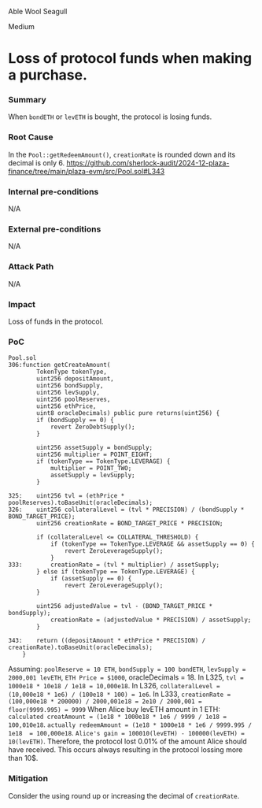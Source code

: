 Able Wool Seagull

Medium

# Loss of protocol funds when making a purchase.


### Summary
When `bondETH` or `levETH` is bought, the protocol is losing funds.

### Root Cause
In the `Pool::getRedeemAmount()`, `creationRate` is rounded down and its decimal is only 6.
https://github.com/sherlock-audit/2024-12-plaza-finance/tree/main/plaza-evm/src/Pool.sol#L343

### Internal pre-conditions
N/A

### External pre-conditions
N/A

### Attack Path
N/A

### Impact
Loss of funds in the protocol.

### PoC
```solidity
Pool.sol
306:function getCreateAmount(
        TokenType tokenType,
        uint256 depositAmount,
        uint256 bondSupply, 
        uint256 levSupply, 
        uint256 poolReserves, 
        uint256 ethPrice,
        uint8 oracleDecimals) public pure returns(uint256) {
        if (bondSupply == 0) {
            revert ZeroDebtSupply();
        }

        uint256 assetSupply = bondSupply;
        uint256 multiplier = POINT_EIGHT;
        if (tokenType == TokenType.LEVERAGE) {
            multiplier = POINT_TWO;
            assetSupply = levSupply;
        }

325:    uint256 tvl = (ethPrice * poolReserves).toBaseUnit(oracleDecimals);
326:    uint256 collateralLevel = (tvl * PRECISION) / (bondSupply * BOND_TARGET_PRICE);
        uint256 creationRate = BOND_TARGET_PRICE * PRECISION;

        if (collateralLevel <= COLLATERAL_THRESHOLD) {
            if (tokenType == TokenType.LEVERAGE && assetSupply == 0) {
                revert ZeroLeverageSupply();
            }
333:        creationRate = (tvl * multiplier) / assetSupply;
        } else if (tokenType == TokenType.LEVERAGE) {
            if (assetSupply == 0) {
                revert ZeroLeverageSupply();
        }

        uint256 adjustedValue = tvl - (BOND_TARGET_PRICE * bondSupply);
            creationRate = (adjustedValue * PRECISION) / assetSupply;
        }
        
343:    return ((depositAmount * ethPrice * PRECISION) / creationRate).toBaseUnit(oracleDecimals);
    }

```
Assuming: `poolReserve = 10 ETH`, `bondSupply = 100 bondETH`, `levSupply = 2000,001 levETH`, `ETH Price = $1000`, oracleDecimals = 18.
In L325, `tvl = 1000e18 * 10e18 / 1e18 = 10,000e18`.
In L326, `collateralLevel = (10,000e18 * 1e6) / (100e18 * 100) = 1e6`.
In L333, `creationRate = (100,000e18 * 200000) / 2000,001e18 = 2e10 / 2000,001 = floor(9999.995) = 9999`
When Alice buy levETH amount in 1 ETH:
    `calculated creatAmount = (1e18 * 1000e18 * 1e6 / 9999 / 1e18 = 100,010e18`.
    `actually redeemAmount = (1e18 * 1000e18 * 1e6 / 9999.995 / 1e18  = 100,000e18`.
    `Alice's gain = 100010(levETH) - 100000(levETH) = 10(levETH)`.
Therefore, the protocol lost 0.01% of the amount Alice should have received.
This occurs always resulting in the protocol lossing more than 10$.

### Mitigation
Consider the using round up or increasing the decimal of `creationRate`.